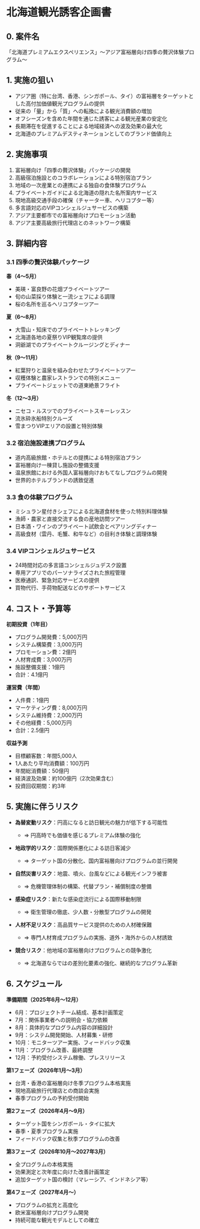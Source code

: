 # 北海道観光誘客企画書

## 0. 案件名
「北海道プレミアムエクスペリエンス」〜アジア富裕層向け四季の贅沢体験プログラム〜

## 1. 実施の狙い
- アジア圏（特に台湾、香港、シンガポール、タイ）の富裕層をターゲットとした高付加価値観光プログラムの提供
- 従来の「量」から「質」への転換による観光消費額の増加
- オフシーズンを含めた年間を通じた誘客による観光産業の安定化
- 長期滞在を促進することによる地域経済への波及効果の最大化
- 北海道のプレミアムデスティネーションとしてのブランド価値向上

## 2. 実施事項
1. 富裕層向け「四季の贅沢体験」パッケージの開発
2. 高級宿泊施設とのコラボレーションによる特別宿泊プラン
3. 地域の一次産業との連携による独自の食体験プログラム
4. プライベートガイドによる北海道の隠れた名所案内サービス
5. 現地高級交通手段の確保（チャーター車、ヘリコプター等）
6. 多言語対応のVIPコンシェルジュサービスの構築
7. アジア主要都市での富裕層向けプロモーション活動
8. アジア主要高級旅行代理店とのネットワーク構築

## 3. 詳細内容

### 3.1 四季の贅沢体験パッケージ
**春（4〜5月）**
- 美瑛・富良野の花畑プライベートツアー
- 旬の山菜採り体験と一流シェフによる調理
- 桜の名所を巡るヘリコプターツアー

**夏（6〜8月）**
- 大雪山・知床でのプライベートトレッキング
- 北海道各地の夏祭りVIP観覧席の提供
- 洞爺湖でのプライベートクルージングとディナー

**秋（9〜11月）**
- 紅葉狩りと温泉を組み合わせたプライベートツアー
- 収穫体験と農家レストランでの特別メニュー
- プライベートジェットでの道東絶景フライト

**冬（12〜3月）**
- ニセコ・ルスツでのプライベートスキーレッスン
- 流氷砕氷船特別クルーズ
- 雪まつりVIPエリアの設置と特別体験

### 3.2 宿泊施設連携プログラム
- 道内高級旅館・ホテルとの提携による特別宿泊プラン
- 富裕層向け一棟貸し施設の整備支援
- 温泉旅館における外国人富裕層向けおもてなしプログラムの開発
- 世界的ホテルブランドの誘致促進

### 3.3 食の体験プログラム
- ミシュラン星付きシェフによる北海道食材を使った特別料理体験
- 漁師・農家と直接交流する食の産地訪問ツアー
- 日本酒・ワインのプライベート試飲会とペアリングディナー
- 高級食材（雲丹、毛蟹、和牛など）の目利き体験と調理体験

### 3.4 VIPコンシェルジュサービス
- 24時間対応の多言語コンシェルジュデスク設置
- 専用アプリでのパーソナライズされた旅程管理
- 医療通訳、緊急対応サービスの提供
- 買物代行、手荷物配送などのサポートサービス

## 4. コスト・予算等
**初期投資（1年目）**
- プログラム開発費：5,000万円
- システム構築費：3,000万円
- プロモーション費：2億円
- 人材育成費：3,000万円
- 施設整備支援：1億円
- 合計：4.1億円

**運営費（年間）**
- 人件費：1億円
- マーケティング費：8,000万円
- システム維持費：2,000万円
- その他経費：5,000万円
- 合計：2.5億円

**収益予測**
- 目標顧客数：年間5,000人
- 1人あたり平均消費額：100万円
- 年間総消費額：50億円
- 経済波及効果：約100億円（2次効果含む）
- 投資回収期間：約3年

## 5. 実施に伴うリスク
- **為替変動リスク**：円高になると訪日観光の魅力が低下する可能性
  - ⇒ 円高時でも価値を感じるプレミアム体験の強化
  
- **地政学的リスク**：国際関係悪化による訪日客減少
  - ⇒ ターゲット国の分散化、国内富裕層向けプログラムの並行開発
  
- **自然災害リスク**：地震、噴火、台風などによる観光インフラ被害
  - ⇒ 危機管理体制の構築、代替プラン・補償制度の整備
  
- **感染症リスク**：新たな感染症流行による国際移動制限
  - ⇒ 衛生管理の徹底、少人数・分散型プログラムの開発
  
- **人材不足リスク**：高品質サービス提供のための人材確保難
  - ⇒ 専門人材育成プログラムの実施、道外・海外からの人材誘致

- **競合リスク**：他地域の富裕層向けプログラムとの競争激化
  - ⇒ 北海道ならではの差別化要素の強化、継続的なプログラム革新

## 6. スケジュール
**準備期間（2025年6月〜12月）**
- 6月：プロジェクトチーム結成、基本計画策定
- 7月：関係事業者への説明会・協力依頼
- 8月：具体的なプログラム内容の詳細設計
- 9月：システム開発開始、人材募集・研修
- 10月：モニターツアー実施、フィードバック収集
- 11月：プログラム改善、最終調整
- 12月：予約受付システム稼働、プレスリリース

**第1フェーズ（2026年1月〜3月）**
- 台湾・香港の富裕層向け冬季プログラム本格実施
- 現地高級旅行代理店との商談会実施
- 春季プログラムの予約受付開始

**第2フェーズ（2026年4月〜9月）**
- ターゲット国をシンガポール・タイに拡大
- 春季・夏季プログラム実施
- フィードバック収集と秋季プログラムの改善

**第3フェーズ（2026年10月〜2027年3月）**
- 全プログラムの本格実施
- 効果測定と次年度に向けた改善計画策定
- 追加ターゲット国の検討（マレーシア、インドネシア等）

**第4フェーズ（2027年4月〜）**
- プログラムの拡充と高度化
- 欧米富裕層向けプログラム開発
- 持続可能な観光モデルとしての確立
